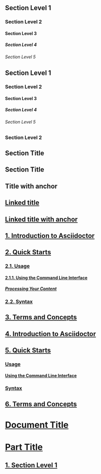 ## Section Level 1

### Section Level 2

#### Section Level 3

##### Section Level 4

###### Section Level 5

## Section Level 1

### Section Level 2

#### Section Level 3

##### Section Level 4

###### Section Level 5

### Section Level 2

## Section Title

## Section Title

## Title with anchor

## [Linked title](#linked-title)

## [Linked title with anchor](#linked-title-with-anchor)

## [1. Introduction to Asciidoctor](#1-introduction-to-asciidoctor)

## [2. Quick Starts](#2-quick-starts)

### [2.1. Usage](#21-usage)

#### [2.1.1. Using the Command Line Interface](#211-using-the-command-line-interface)

##### [Processing Your Content](#processing-your-content)

### [2.2. Syntax](#22-syntax)

## [3. Terms and Concepts](#3-terms-and-concepts)

## [4. Introduction to Asciidoctor](#4-introduction-to-asciidoctor)

## [5. Quick Starts](#5-quick-starts)

### [Usage](#usage)

#### [Using the Command Line Interface](#using-the-command-line-interface)

### [Syntax](#syntax)

## [6. Terms and Concepts](#6-terms-and-concepts)

# [Document Title](#document-title)

# [Part Title](#part-title)

## [1. Section Level 1](#1-section-level-1)